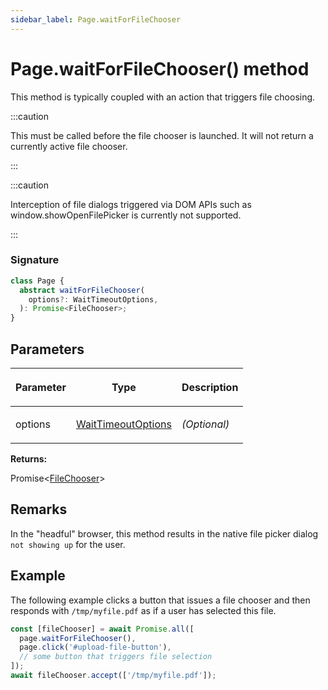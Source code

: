 ```yaml
---
sidebar_label: Page.waitForFileChooser
---
```


# Page.waitForFileChooser() method

This method is typically coupled with an action that triggers file choosing.

:::caution

This must be called before the file chooser is launched. It will not return a currently active file chooser.

:::

:::caution

Interception of file dialogs triggered via DOM APIs such as window.showOpenFilePicker is currently not supported.

:::

### Signature

```typescript
class Page {
  abstract waitForFileChooser(
    options?: WaitTimeoutOptions,
  ): Promise<FileChooser>;
}
```

## Parameters

<table><thead><tr><th>

Parameter

</th><th>

Type

</th><th>

Description

</th></tr></thead>
<tbody><tr><td>

options

</td><td>

[WaitTimeoutOptions](./puppeteer.waittimeoutoptions.md)

</td><td>

_(Optional)_

</td></tr>
</tbody></table>

**Returns:**

Promise&lt;[FileChooser](./puppeteer.filechooser.md)&gt;

## Remarks

In the "headful" browser, this method results in the native file picker dialog `not showing up` for the user.

## Example

The following example clicks a button that issues a file chooser and then responds with `/tmp/myfile.pdf` as if a user has selected this file.

```ts
const [fileChooser] = await Promise.all([
  page.waitForFileChooser(),
  page.click('#upload-file-button'),
  // some button that triggers file selection
]);
await fileChooser.accept(['/tmp/myfile.pdf']);
```
